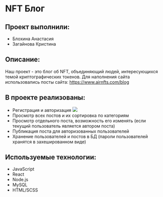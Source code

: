 # NFT Блог
## Проект выполнили:
- Блохина Анастасия
- Загайнова Кристина

## Описание:
Наш проект - это блог об NFT, объединяющий людей, интересующихся темой криптографических токенов. Для наполнения сайта использовались посты сайта: https://www.airnfts.com/blog

## В проекте реализованы:
- Регистрация и авторизация
![](./info/login.jpg)
- Просмотр всех постов и их сортировка по категориям
- Просмотр отдельного поста, возможность его изменять (если текущий пользователь является автором поста)
- Публикация поста для авторизованных пользователей
- Хранение пользователей и постов в БД (пароли пользователей хранятся в захешированном виде)

## Используемые технологии: 
- JavaScript
- React
- Node.js
- MySQL
- HTML/SCSS

